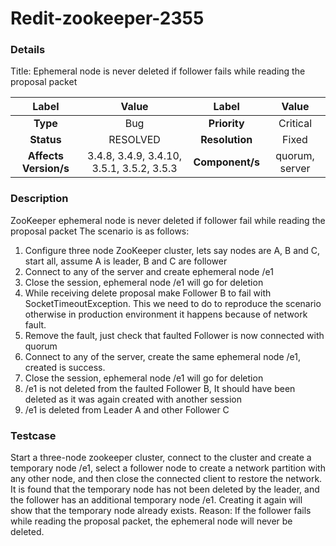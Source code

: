 # Redit-zookeeper-2355

### Details

Title: Ephemeral node is never deleted if follower fails while reading the proposal packet


|         Label         |        Value        |      Label      |    Value    |
|:---------------------:|:-------------------:|:---------------:|:-----------:|
|       **Type**        |         Bug         |  **Priority**   |  Critical   |
|      **Status**       |      RESOLVED       | **Resolution**  |   Fixed    |
| **Affects Version/s** | 3.4.8, 3.4.9, 3.4.10, 3.5.1, 3.5.2, 3.5.3 | **Component/s** | quorum, server |

### Description

ZooKeeper ephemeral node is never deleted if follower fail while reading the proposal packet
The scenario is as follows:

1. Configure three node ZooKeeper cluster, lets say nodes are A, B and C, start all, assume A is leader, B and C are follower
2. Connect to any of the server and create ephemeral node /e1
3. Close the session, ephemeral node /e1 will go for deletion
4. While receiving delete proposal make Follower B to fail with SocketTimeoutException. This we need to do to reproduce the scenario otherwise in production environment it happens because of network fault.
5. Remove the fault, just check that faulted Follower is now connected with quorum
6. Connect to any of the server, create the same ephemeral node /e1, created is success.
7. Close the session, ephemeral node /e1 will go for deletion
8. /e1 is not deleted from the faulted Follower B, It should have been deleted as it was again created with another session
9. /e1 is deleted from Leader A and other Follower C

### Testcase

Start a three-node zookeeper cluster, connect to the cluster and create a temporary node /e1, select a follower node to create a network partition with any other node, and then close the connected client to restore the network. It is found that the temporary node has not been deleted by the leader, and the follower has an additional temporary node /e1. Creating it again will show that the temporary node already exists. Reason: If the follower fails while reading the proposal packet, the ephemeral node will never be deleted.